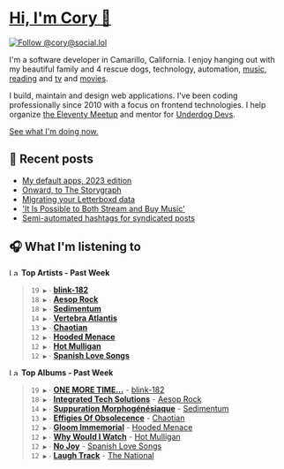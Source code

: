 # [Hi, I'm Cory 👋](https://coryd.dev)

[![Follow @cory@social.lol](https://img.shields.io/mastodon/follow/109606224363698309?domain=https%3A%2F%2Fsocial.lol&style=for-the-badge&logo=Mastodon&logoColor=white&labelColor=6364FF)](https://social.lol/@cory)

I'm a software developer in Camarillo, California. I enjoy hanging out with my beautiful family and 4 rescue dogs, technology, automation, [music](https://music.apple.com/profile/cdransf), [reading](https://app.thestorygraph.com/profile/coryd) and [tv](https://trakt.tv/users/cdransf) and [movies](https://trakt.tv/users/cdransf).

I build, maintain and design web applications. I've been coding professionally since 2010 with a focus on frontend technologies. I help organize [the Eleventy Meetup](https://11tymeetup.dev/) and mentor for [Underdog Devs](https://www.underdogdevs.org/).

[See what I'm doing now.](https://coryd.dev/now)

## 📝 Recent posts

<!-- BLOGPOSTS:START -->

- [My default apps, 2023 edition](https://coryd.dev/posts/2023/default-apps-2023/)
- [Onward, to The Storygraph](https://coryd.dev/posts/2023/onward-to-the-storygraph/)
- [Migrating your Letterboxd data](https://coryd.dev/posts/2023/migrating-your-letterboxd-data/)
- ['It Is Possible to Both Stream and Buy Music'](https://coryd.dev/posts/2023/it-is-possible-to-both-stream-and-buy-music/)
- [Semi-automated hashtags for syndicated posts](https://coryd.dev/posts/2023/semi-automated-hashtags-syndicated-posts/)
<!-- BLOGPOSTS:END -->

## 🎧 What I'm listening to

<!--START_LASTFM_ARTISTS:{"period": "7day", "rows": 8}-->
<a href="https://last.fm" target="_blank"><img src="https://user-images.githubusercontent.com/17434202/215290617-e793598d-d7c9-428f-9975-156db1ba89cc.svg" alt="Last.fm Logo" width="18" height="13"/></a> **Top Artists - Past Week**

> `19 ▶️` ∙ **[blink-182](https://www.last.fm/music/blink-182)**<br/>
> `18 ▶️` ∙ **[Aesop Rock](https://www.last.fm/music/Aesop+Rock)**<br/>
> `18 ▶️` ∙ **[Sedimentum](https://www.last.fm/music/Sedimentum)**<br/>
> `14 ▶️` ∙ **[Vertebra Atlantis](https://www.last.fm/music/Vertebra+Atlantis)**<br/>
> `13 ▶️` ∙ **[Chaotian](https://www.last.fm/music/Chaotian)**<br/>
> `12 ▶️` ∙ **[Hooded Menace](https://www.last.fm/music/Hooded+Menace)**<br/>
> `12 ▶️` ∙ **[Hot Mulligan](https://www.last.fm/music/Hot+Mulligan)**<br/>
> `12 ▶️` ∙ **[Spanish Love Songs](https://www.last.fm/music/Spanish+Love+Songs)**<br/>
<!--END_LASTFM_ARTISTS-->

<!--START_LASTFM_ALBUMS:{"period": "7day", "rows": 8}-->
<a href="https://last.fm" target="_blank"><img src="https://user-images.githubusercontent.com/17434202/215290617-e793598d-d7c9-428f-9975-156db1ba89cc.svg" alt="Last.fm Logo" width="18" height="13"/></a> **Top Albums - Past Week**

> `19 ▶️` ∙ **[ONE MORE TIME...](https://www.last.fm/music/blink-182/ONE+MORE+TIME...)** - [blink-182](https://www.last.fm/music/blink-182)<br/>
> `18 ▶️` ∙ **[Integrated Tech Solutions](https://www.last.fm/music/Aesop+Rock/Integrated+Tech+Solutions)** - [Aesop Rock](https://www.last.fm/music/Aesop+Rock)<br/>
> `14 ▶️` ∙ **[Suppuration Morphogénésiaque](https://www.last.fm/music/Sedimentum/Suppuration+Morphog%C3%A9n%C3%A9siaque)** - [Sedimentum](https://www.last.fm/music/Sedimentum)<br/>
> `13 ▶️` ∙ **[Effigies Of Obsolecence](https://www.last.fm/music/Chaotian/Effigies+Of+Obsolecence)** - [Chaotian](https://www.last.fm/music/Chaotian)<br/>
> `12 ▶️` ∙ **[Gloom Immemorial](https://www.last.fm/music/Hooded+Menace/Gloom+Immemorial)** - [Hooded Menace](https://www.last.fm/music/Hooded+Menace)<br/>
> `12 ▶️` ∙ **[Why Would I Watch](https://www.last.fm/music/Hot+Mulligan/Why+Would+I+Watch)** - [Hot Mulligan](https://www.last.fm/music/Hot+Mulligan)<br/>
> `12 ▶️` ∙ **[No Joy](https://www.last.fm/music/Spanish+Love+Songs/No+Joy)** - [Spanish Love Songs](https://www.last.fm/music/Spanish+Love+Songs)<br/>
> `12 ▶️` ∙ **[Laugh Track](https://www.last.fm/music/The+National/Laugh+Track)** - [The National](https://www.last.fm/music/The+National)<br/>
<!--END_LASTFM_ALBUMS-->
